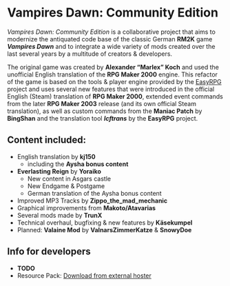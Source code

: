 # Vampires Dawn: Community Edition

*Vampires Dawn: Community Edition* is a collaborative project that aims to modernize the antiquated code base of the classic German **RM2K** game ***Vampires Dawn*** and to integrate a wide variety of mods created over the last several years by a multitude of creators & developers.

The original game was created by **Alexander “Marlex” Koch** and used the unofficial English translation of the **RPG Maker 2000** engine.
This refactor of the game is based on the tools & player engine provided by the [EasyRPG](https://github.com/EasyRPG/Player) project and uses several new features that were introduced in the official English (Steam) translation of **RPG Maker 2000**, extended event commands from the later **RPG Maker 2003** release (and its own official Steam translation), as well as custom commands from the **Maniac Patch** by **BingShan** and the translation tool ***lcftrans*** by the **EasyRPG** project.

## Content included:

+ English translation by **kj150**
   * including the **Aysha bonus content**
+ **Everlasting Reign** by **Yoraiko**
   * New content in Asgars castle
   * New Endgame & Postgame
   * German translation of the Aysha bonus content
+ Improved MP3 Tracks by **Zippo_the_mad_mechanic**
+ Graphical improvements from **Makoto/Atavarias**
+ Several mods made by **TrunX**
+ Technical overhaul, bugfixing & new features by **Käsekumpel**
+ Planned: **Valaine Mod** by **ValnarsZimmerKatze** & **SnowyDoe**


## Info for developers
+ **TODO**
+ Resource Pack: [Download from external hoster](https://mega.nz/file/MEQSCAqS#HvevOOLVdH3VgiucgeAIlQ9WT3pp--zsqdiv8rOAjQo)
